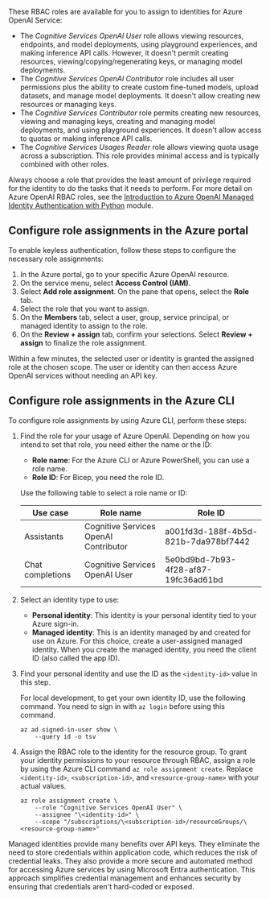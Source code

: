 These RBAC roles are available for you to assign to identities for Azure OpenAI Service:

- The *Cognitive Services OpenAI User* role allows viewing resources, endpoints, and model deployments, using playground experiences, and making inference API calls. However, it doesn't permit creating resources, viewing/copying/regenerating keys, or managing model deployments.
- The *Cognitive Services OpenAI Contributor* role includes all user permissions plus the ability to create custom fine-tuned models, upload datasets, and manage model deployments. It doesn't allow creating new resources or managing keys.
- The *Cognitive Services Contributor* role permits creating new resources, viewing and managing keys, creating and managing model deployments, and using playground experiences. It doesn't allow access to quotas or making inference API calls.
- The *Cognitive Services Usages Reader* role allows viewing quota usage across a subscription. This role provides minimal access and is typically combined with other roles.

Always choose a role that provides the least amount of privilege required for the identity to do the tasks that it needs to perform. For more detail on Azure OpenAI RBAC roles, see the [Introduction to Azure OpenAI Managed Identity Authentication with Python](/training/modules/intro-azure-openai-managed-identity-auth-python/) module.

## Configure role assignments in the Azure portal

To enable keyless authentication, follow these steps to configure the necessary role assignments:

1. In the Azure portal, go to your specific Azure OpenAI resource.
2. On the service menu, select **Access Control (IAM)**.
3. Select **Add role assignment**. On the pane that opens, select the **Role** tab.
4. Select the role that you want to assign.
5. On the **Members** tab, select a user, group, service principal, or managed identity to assign to the role.
6. On the **Review + assign** tab, confirm your selections. Select **Review + assign** to finalize the role assignment.

Within a few minutes, the selected user or identity is granted the assigned role at the chosen scope. The user or identity can then access Azure OpenAI services without needing an API key.

## Configure role assignments in the Azure CLI

To configure role assignments by using Azure CLI, perform these steps:

1. Find the role for your usage of Azure OpenAI. Depending on how you intend to set that role, you need either the name or the ID:

   - **Role name**: For the Azure CLI or Azure PowerShell, you can use a role name.
   - **Role ID**: For Bicep, you need the role ID.

   Use the following table to select a role name or ID:

   | Use case | Role name | Role ID |
   |---|---|---|
   | Assistants | Cognitive Services OpenAI Contributor | a001fd3d-188f-4b5d-821b-7da978bf7442 |
   | Chat completions | Cognitive Services OpenAI User | 5e0bd9bd-7b93-4f28-af87-19fc36ad61bd |

1. Select an identity type to use:

   - **Personal identity**: This identity is your personal identity tied to your Azure sign-in.
   - **Managed identity**: This is an identity managed by and created for use on Azure. For this choice, create a user-assigned managed identity. When you create the managed identity, you need the client ID (also called the app ID).

1. Find your personal identity and use the ID as the `<identity-id>` value in this step.

   For local development, to get your own identity ID, use the following command. You need to sign in with `az login` before using this command.

   ```azurecli
   az ad signed-in-user show \
       --query id -o tsv
   ```

1. Assign the RBAC role to the identity for the resource group. To grant your identity permissions to your resource through RBAC, assign a role by using the Azure CLI command `az role assignment create`. Replace `<identity-id>`, `<subscription-id>`, and `<resource-group-name>` with your actual values.

   ```azurecli
   az role assignment create \
       --role "Cognitive Services OpenAI User" \
       --assignee "\<identity-id>" \
       --scope "/subscriptions/\<subscription-id>/resourceGroups/\<resource-group-name>"
   ```

Managed identities provide many benefits over API keys. They eliminate the need to store credentials within application code, which reduces the risk of credential leaks. They also provide a more secure and automated method for accessing Azure services by using Microsoft Entra authentication. This approach simplifies credential management and enhances security by ensuring that credentials aren't hard-coded or exposed.
